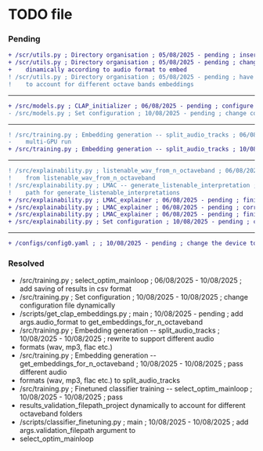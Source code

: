 
# TODO file

### Pending

```diff
+ /scr/utils.py ; Directory organisation ; 05/08/2025 - pending ; insert cineca base directory
+ /scr/utils.py ; Directory organisation ; 05/08/2025 - pending ; change basedir_preprocessed
+    dinamically according to audio format to embed
! /scr/utils.py ; Directory organisation ; 05/08/2025 - pending ; have to create specific subfolders to basedir_preprocessed
!    to account for different octave bands embeddings
```
--------------------------------------------------------------------------
```diff
+ /src/models.py ; CLAP_initializer ; 06/08/2025 - pending ; configure CLAP to multi-GPU training
- /src/models.py ; Set configuration ; 10/08/2025 - pending ; change configuration file dynamically
```
--------------------------------------------------------------------------
```diff
! /src/training.py ; Embedding generation -- split_audio_tracks ; 06/08/2025 - pending ; configure embedding generation for
-    multi-GPU run
+ /src/training.py ; Embedding generation -- split_audio_tracks ; 10/08/2025 - pending ; add support for other audio files like flac etc.
```
--------------------------------------------------------------------------
```diff
! /src/explainability.py ; listenable_wav_from_n_octaveband ; 06/08/2025 - pending ; set correct directory to save explanations
!    from listenable_wav_from_n_octaveband
! /src/explainability.py ; LMAC -- generate_listenable_interpretation ; 06/08/2025 - pending ; set correct reconstructed audio
!    path for generate_listenable_interpretations
+ /src/explainability.py ; LMAC_explainer ; 06/08/2025 - pending ; finish fixing and honing the pipeline
+ /src/explainability.py ; LMAC_explainer ; 06/08/2025 - pending ; correctly set up multi-GPU mode
+ /src/explainability.py ; LMAC_explainer ; 06/08/2025 - pending ; finish writing comments
+ /src/explainability.py ; Set configuration ; 10/08/2025 - pending ; change configuration file dynamically
```
--------------------------------------------------------------------------
```diff
+ /configs/config0.yaml ; ; 10/08/2025 - pending ; change the device to cineca GPUs
```

### Resolved

- /src/training.py ; select_optim_mainloop ; 06/08/2025 - 10/08/2025 ; add saving of results in csv format
- /src/training.py ; Set configuration ; 10/08/2025 - 10/08/2025 ; change configuration file dynamically
- /scripts/get_clap_embeddings.py ; main ; 10/08/2025 - pending ; add args.audio_format to get_embeddings_for_n_octaveband
- /src/training.py ; Embedding generation -- split_audio_tracks ; 10/08/2025 - 10/08/2025 ; rewrite to support different audio
-    formats (wav, mp3, flac etc.)
- /src/training.py ; Embedding generation -- get_embeddings_for_n_octaveband ; 10/08/2025 - 10/08/2025 ; pass different audio
-    formats (wav, mp3, flac etc.) to split_audio_tracks
- /src/training.py ; Finetuned classifier training -- select_optim_mainloop ; 10/08/2025 - 10/08/2025 ; pass
-    results_validation_filepath_project dynamically to account for different octaveband folders
- /scripts/classifier_finetuning.py ; main ; 10/08/2025 - 10/08/2025 ; add args.validation_filepath argument to
-    select_optim_mainloop
